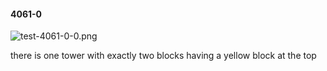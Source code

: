 #### 4061-0
![test-4061-0-0.png](https://github.com/lil-lab/nlvr/raw/master/nlvr/test/images/4/test-4061-0-0.png "test-4061-0-0.png")

there is one tower with exactly two blocks having a yellow block at the top